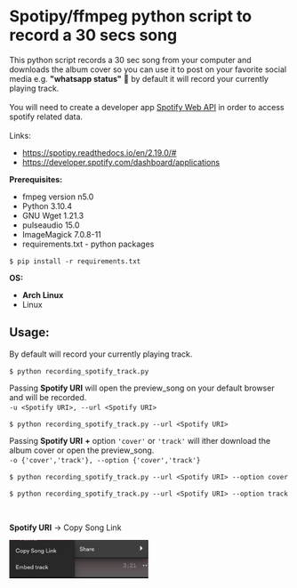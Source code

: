 # Spotipy/ffmpeg python script to record a 30 secs song


This python script records a 30 sec song from your computer and downloads the album cover so you can use it to post on your favorite social media e.g. **"whatsapp status"** 📲 by default it will record your currently playing track.  
<br/>
You will need to create a developer app [Spotify Web API](https://developer.spotify.com/dashboard/) in order to access spotify related data.  
<br/>
Links:
- https://spotipy.readthedocs.io/en/2.19.0/#
- https://developer.spotify.com/dashboard/applications

**Prerequisites:**
- fmpeg version n5.0
- Python 3.10.4
- GNU Wget 1.21.3
- pulseaudio 15.0
- ImageMagick 7.0.8-11
- requirements.txt - python packages
```code
$ pip install -r requirements.txt
```

**OS:**
- **Arch Linux**
- Linux

## Usage:
By default will record your currently playing track.  
```code
$ python recording_spotify_track.py
```  
Passing **Spotify URI** will open the preview_song on your default browser and will be recorded.  
`-u <Spotify URI>, --url <Spotify URI>` 
```code
$ python recording_spotify_track.py --url <Spotify URI>
``` 

Passing **Spotify URI** **+** option `'cover'` or `'track'` will ither download the album cover or open the preview_song.   
`-o {'cover','track'}, --option {'cover','track'}`  
```code
$ python recording_spotify_track.py --url <Spotify URI> --option cover
```
```code
$ python recording_spotify_track.py --url <Spotify URI> --option track
```
<br>

**Spotify URI**  -> Copy Song Link

<img src="images/song_link.png" width="250">



